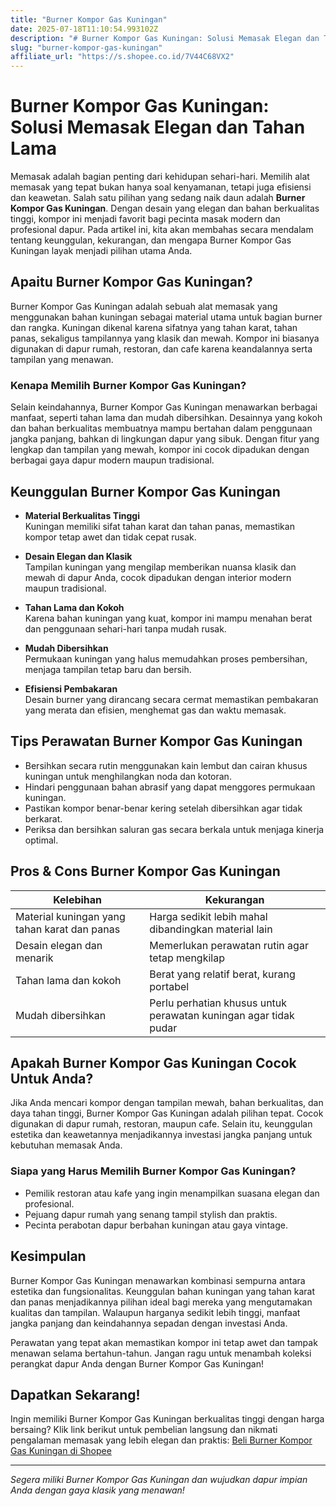 ```yaml
---
title: "Burner Kompor Gas Kuningan"
date: 2025-07-18T11:10:54.993102Z
description: "# Burner Kompor Gas Kuningan: Solusi Memasak Elegan dan Tahan Lama..."
slug: "burner-kompor-gas-kuningan"
affiliate_url: "https://s.shopee.co.id/7V44C68VX2"
---
```

# Burner Kompor Gas Kuningan: Solusi Memasak Elegan dan Tahan Lama

Memasak adalah bagian penting dari kehidupan sehari-hari. Memilih alat memasak yang tepat bukan hanya soal kenyamanan, tetapi juga efisiensi dan keawetan. Salah satu pilihan yang sedang naik daun adalah **Burner Kompor Gas Kuningan**. Dengan desain yang elegan dan bahan berkualitas tinggi, kompor ini menjadi favorit bagi pecinta masak modern dan profesional dapur. Pada artikel ini, kita akan membahas secara mendalam tentang keunggulan, kekurangan, dan mengapa Burner Kompor Gas Kuningan layak menjadi pilihan utama Anda.

## Apaitu Burner Kompor Gas Kuningan?

Burner Kompor Gas Kuningan adalah sebuah alat memasak yang menggunakan bahan kuningan sebagai material utama untuk bagian burner dan rangka. Kuningan dikenal karena sifatnya yang tahan karat, tahan panas, sekaligus tampilannya yang klasik dan mewah. Kompor ini biasanya digunakan di dapur rumah, restoran, dan cafe karena keandalannya serta tampilan yang menawan.

### Kenapa Memilih Burner Kompor Gas Kuningan?

Selain keindahannya, Burner Kompor Gas Kuningan menawarkan berbagai manfaat, seperti tahan lama dan mudah dibersihkan. Desainnya yang kokoh dan bahan berkualitas membuatnya mampu bertahan dalam penggunaan jangka panjang, bahkan di lingkungan dapur yang sibuk. Dengan fitur yang lengkap dan tampilan yang mewah, kompor ini cocok dipadukan dengan berbagai gaya dapur modern maupun tradisional.

## Keunggulan Burner Kompor Gas Kuningan

- **Material Berkualitas Tinggi**  
Kuningan memiliki sifat tahan karat dan tahan panas, memastikan kompor tetap awet dan tidak cepat rusak. 

- **Desain Elegan dan Klasik**  
Tampilan kuningan yang mengilap memberikan nuansa klasik dan mewah di dapur Anda, cocok dipadukan dengan interior modern maupun tradisional.

- **Tahan Lama dan Kokoh**  
Karena bahan kuningan yang kuat, kompor ini mampu menahan berat dan penggunaan sehari-hari tanpa mudah rusak.

- **Mudah Dibersihkan**  
Permukaan kuningan yang halus memudahkan proses pembersihan, menjaga tampilan tetap baru dan bersih.

- **Efisiensi Pembakaran**  
Desain burner yang dirancang secara cermat memastikan pembakaran yang merata dan efisien, menghemat gas dan waktu memasak.

## Tips Perawatan Burner Kompor Gas Kuningan

- Bersihkan secara rutin menggunakan kain lembut dan cairan khusus kuningan untuk menghilangkan noda dan kotoran.
- Hindari penggunaan bahan abrasif yang dapat menggores permukaan kuningan.
- Pastikan kompor benar-benar kering setelah dibersihkan agar tidak berkarat.
- Periksa dan bersihkan saluran gas secara berkala untuk menjaga kinerja optimal.

## Pros & Cons Burner Kompor Gas Kuningan

| Kelebihan | Kekurangan |
|------------|--------------|
| Material kuningan yang tahan karat dan panas | Harga sedikit lebih mahal dibandingkan material lain |
| Desain elegan dan menarik | Memerlukan perawatan rutin agar tetap mengkilap |
| Tahan lama dan kokoh | Berat yang relatif berat, kurang portabel |
| Mudah dibersihkan | Perlu perhatian khusus untuk perawatan kuningan agar tidak pudar |

## Apakah Burner Kompor Gas Kuningan Cocok Untuk Anda?

Jika Anda mencari kompor dengan tampilan mewah, bahan berkualitas, dan daya tahan tinggi, Burner Kompor Gas Kuningan adalah pilihan tepat. Cocok digunakan di dapur rumah, restoran, maupun cafe. Selain itu, keunggulan estetika dan keawetannya menjadikannya investasi jangka panjang untuk kebutuhan memasak Anda.

### Siapa yang Harus Memilih Burner Kompor Gas Kuningan?

- Pemilik restoran atau kafe yang ingin menampilkan suasana elegan dan profesional.
- Pejuang dapur rumah yang senang tampil stylish dan praktis.
- Pecinta perabotan dapur berbahan kuningan atau gaya vintage.

## Kesimpulan

Burner Kompor Gas Kuningan menawarkan kombinasi sempurna antara estetika dan fungsionalitas. Keunggulan bahan kuningan yang tahan karat dan panas menjadikannya pilihan ideal bagi mereka yang mengutamakan kualitas dan tampilan. Walaupun harganya sedikit lebih tinggi, manfaat jangka panjang dan keindahannya sepadan dengan investasi Anda.

Perawatan yang tepat akan memastikan kompor ini tetap awet dan tampak menawan selama bertahun-tahun. Jangan ragu untuk menambah koleksi perangkat dapur Anda dengan Burner Kompor Gas Kuningan!

## Dapatkan Sekarang!

Ingin memiliki Burner Kompor Gas Kuningan berkualitas tinggi dengan harga bersaing? Klik link berikut untuk pembelian langsung dan nikmati pengalaman memasak yang lebih elegan dan praktis: [Beli Burner Kompor Gas Kuningan di Shopee](https://s.shopee.co.id/7V44C68VX2)

---

*Segera miliki Burner Kompor Gas Kuningan dan wujudkan dapur impian Anda dengan gaya klasik yang menawan!*